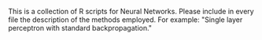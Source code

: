 This is a collection of R scripts for Neural Networks. Please include in every file the description of the methods employed. For example:
"Single layer perceptron with standard backpropagation."